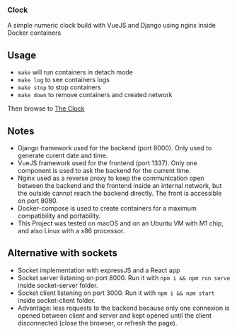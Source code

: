 ### Clock

A simple numeric clock build with VueJS and Django using nginx inside Docker containers

## Usage

- `make` will run containers in detach mode
- `make log` to see containers logs
- `make stop` to stop containers
- `make down` to remove containers and created network

Then browse to [The Clock](http://localhost:8080)

## Notes

- Django framework used for the backend (port 8000). Only used to generate curent date and time.
- VueJS framework used for the frontend (port 1337). Only one component is used to ask the backend for the current time.
- Nginx used as a reverse proxy to keep the communication open between the backend and the frontend inside an internal network, but the outside cannot reach the backend directly. The front is accessible on port 8080.
- Docker-compose is used to create containers for a maximum compatibility and portability.
- This Project was tested on macOS and on an Ubuntu VM with M1 chip, and also Linux with a x86 processor.

## Alternative with sockets

- Socket implementation with expressJS and a React app
- Socket server listening on port 8000. Run it with `npm i && npm run serve` inside socket-server folder.
- Socket client listening on port 3000. Run it with `npm i && npm start` inside socket-client folder.
- Advantage: less requests to the backend because only one connexion is opened between client and server and kept opened until the client disconnected (close the browser, or refresh the page).
